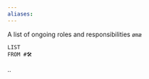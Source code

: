 ```yaml
---
aliases:
---
```

A list of ongoing roles and responsibilities `ømæ`
```dataview
LIST
FROM #🛠 
```
.. 
 
> 